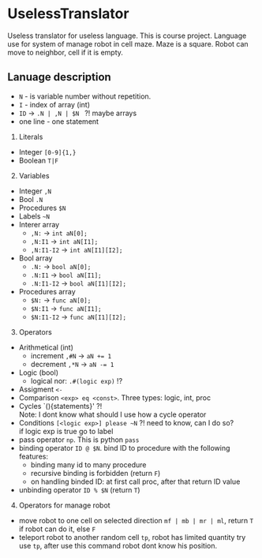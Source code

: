 # UselessTranslator 
Useless translator for useless language. This is course project. Language use for system of manage robot in cell maze. Maze is a square. Robot can move to neighbor, cell if it is empty.
 

## Lanuage description  
  * `N` - is variable number without repetition.
  * `I` - index of array (int)
  * `ID` -> `.N | ,N | $N ` ?! maybe arrays
  * one line - one statement
  
  
1. Literals
  * Integer `[0-9]{1,}`
  * Boolean `T|F`

2. Variables   
  * Integer `,N`
  * Bool  `.N`
  * Procedures `$N`
  * Labels `~N`
  * Interer array
    * `,N:`       ->    `int aN[0];`
    * `,N:I1`     ->    `int aN[I1];`
    * `,N:I1-I2`  ->    `int aN[I1][I2];  `   
  * Bool array
    * `.N:`       ->    `bool aN[0];`
    * `.N:I1`     ->    `bool aN[I1];`
    * `.N:I1-I2`  ->    `bool aN[I1][I2]; `    
  * Procedures array
    * `$N:`       ->    `func aN[0];`
    * `$N:I1`     ->    `func aN[I1];`
    * `$N:I1-I2`  ->    `func aN[I1][I2];`
    
3. Operators
  * Arithmetical (int)
    * increment `,#N` -> `aN += 1`
    * decrement `,*N` -> `aN -= 1`
  * Logic (bool)
    * logical nor: `.#(logic exp)` !?
  * Assigment `<-`
  * Comparison `<exp> eq <const>`. Three types: logic, int, proc
  * Cycles `(<logic exp>)<cycle operator>{statements}' ?!   
    Note: I dont know what should I use how a cycle operator 
  * Conditions `[<logic exp>] please ~N`  ?! need to know, can I do so?   
    if logic exp is true go to label
  * pass operator `np`. This is python `pass`
  * binding operator `ID @ $N`. bind ID to procedure with the following features:
    * binding many id to many procedure
    * recursive binding is forbidden (return `F`)
    * on handling binded ID: at first call proc, after that return ID value
  * unbinding operator `ID % $N` (return `T`)

4. Operators for manage robot 
  * move robot to one cell on selected direction `mf | mb | mr | ml`, return `T` if robot can do it, else `F`
  * teleport robot to another random cell `tp`, robot has limited quantity try use `tp`, after use this command robot dont know his position.
    
  

